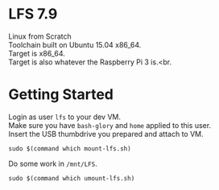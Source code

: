 # LFS 7.9
Linux from Scratch<br>
Toolchain built on Ubuntu 15.04 x86_64.<br>
Target is x86_64.<br>
Target is also whatever the Raspberry Pi 3 is.<br.

# Getting Started
Login as user `lfs` to your dev VM.<br>
Make sure you have `bash-glory` and `home` applied to this user.<br>
Insert the USB thumbdrive you prepared and attach to VM.<br>
```
sudo $(command which mount-lfs.sh)
```
Do some work in `/mnt/LFS`.<br>
```
sudo $(command which umount-lfs.sh)
```
